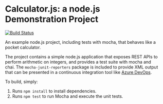 Calculator.js: a node.js Demonstration Project
==============================================

[![Build Status](https://dev.azure.com/LukeVenediger0485/LukeVenediger/_apis/build/status/lukevenediger.calculator)](https://dev.azure.com/LukeVenediger0485/LukeVenediger/_build/latest?definitionId=1)

An example node.js project, including tests with mocha, that behaves like
a pocket calculator.

The project contains a simple node.js application that exposes REST APIs
to perform arithmetic on integers, and provides a test suite with mocha
and chai.  The `mocha-junit-reporters` package is included to provide XML
output that can be presented in a continuous integration tool like
[Azure DevOps](https://azure.com/devops).

To build, simply:

1. Runs `npm install` to install dependencies.
2. Runs `npm test` to run Mocha and execute the unit tests.

